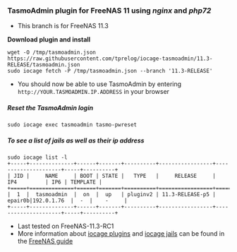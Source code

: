 ### TasmoAdmin plugin for FreeNAS 11 using *nginx* and *php72*

- This branch is for FreeNAS 11.3

**Download plugin and install**

    wget -O /tmp/tasmoadmin.json https://raw.githubusercontent.com/tprelog/iocage-tasmoadmin/11.3-RELEASE/tasmoadmin.json
    sudo iocage fetch -P /tmp/tasmoadmin.json --branch '11.3-RELEASE'

 - You should now be able to use TasmoAdmin by entering `http://YOUR.TASMOADMIN.IP.ADDRESS` in your browser
 
##### Reset the TasmoAdmin login

    sudo iocage exec tasmoadmin tasmo-pwreset

##### To see a list of jails as well as their ip address

    sudo iocage list -l
    +-----+--------------+------+-------+----------+-----------------+---------------------+-----+----------+
    | JID |     NAME     | BOOT | STATE |   TYPE   |     RELEASE     |         IP4         | IP6 | TEMPLATE |
    +=====+==============+======+=======+==========+=================+=====================+=====+==========+
    |  1  |  tasmoadmin  |  on  |  up   | pluginv2 | 11.3-RELEASE-p5 | epair0b|192.0.1.76  |  -  |    -     |
    +-----+--------------+------+-------+----------+-----------------+---------------------+-----+----------+

- Last tested on FreeNAS-11.3-RC1  
- More information about [iocage plugins](https://doc.freenas.org/11.3/plugins.html) and [iocage jails](https://doc.freenas.org/11.3/jails.html) can be found in the [FreeNAS guide](https://doc.freenas.org/11.3/intro.html#introduction)
